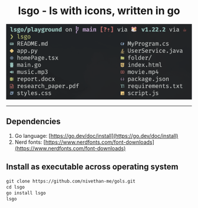 <h1 align='center'> lsgo - ls with icons, written in go </h1>

![image](assets/preview.png)

---

## Dependencies

1. Go language: [https://go.dev/doc/install](https://go.dev/doc/install)
2. Nerd fonts: [https://www.nerdfonts.com/font-downloads](https://www.nerdfonts.com/font-downloads) 

## Install as executable across operating system

```
git clone https://github.com/nivethan-me/gols.git
cd lsgo
go install lsgo
lsgo
```



